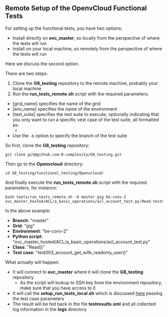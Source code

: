 ## Remote Setup of the OpenvCloud Functional Tests

For setting up the functional tests, you have two options:
- Install directly on **ovc\_master**, so locally from the perspective of where the tests will run
- Install on your local machine, so remotely from the perspective of where the tests will run

Here we discuss the second option.

There are two steps:
1. Clone the **G8_testing** repository to the remote machine, probably your local machine
2. Run the **run\_tests\_remote.sh** script with the required parameters:
  - [grid_name] specifies the name of the grid
  - [env_name] specifies the name of the environment
  - [test_suite] specifies the test suite to execute, optionally indicating that you only want to run a specific vest case of the test suite, all formatted as:
    - [python\_script\_name]:[class\_name].[test\_case\_name]
  - Use the `-b` option to specify the branch of the test suite

So first, clone the **G8_testing** repository:
```
git clone git@github.com:0-complexity/G8_testing.git
```

Then go to the **Openvcloud** directory:
```
cd G8_testing/functional_testing/Openvcloud/
```

And finally execute the **run_tests_remote.sh** script with the required parameters, for instance:
```
bash tools/run_tests_remote.sh -b master gig be-conv-2 ovc_master_hosted/ACL/a_basic_operations/acl_account_test.py:Read.test003_account_get_with_readonly_user
```

In the above example:
- **Branch**: "master"
- **Grid**: "gig"
- **Environment**: "be-conv-2"
- **Python script**: "ovc_master_hosted/ACL/a_basic_operations/acl_account_test.py"
- **Class**: "Read()"
- **Test case**: "test003\_account\_get\_with\_readonly\_user()"

What actually will happen:
- It will connect to **ovc\_master** where it will clone the **G8_testing** repository
  - As the script will lookup to SSH key from the environment repository, make sure that you have access to it
- It will call the **setup_run_tests_local.sh** which is discussed [here](local_setup.md) passing the test case parameters
- The result will be fed back in the file **testresults.xml** and all collected log information in the **logs** directory